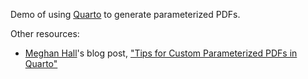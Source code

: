 Demo of using [Quarto](https://quarto.org/) to generate parameterized PDFs.

Other resources:

- [Meghan Hall](https://github.com/meghall06/)'s blog post, ["Tips for Custom Parameterized PDFs in Quarto"](https://meghan.rbind.io/blog/quarto-pdfs/#rendering-parameterized-reports)


